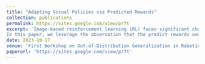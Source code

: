 ```yaml
---
title: "Adapting Visual Policies via Predicted Rewards"
collection: publications
permalink: https://sites.google.com/view/prft
excerpt: 'Image-based reinforcement learning (RL) faces significant challenges in generalization when the visual environment undergoes substantial changes between the training and testing phases. Under such circumstances, learned policies may not perform well leading to degraded results. Previous approaches to this issue largely have aimed to broaden the training observation distribution, employing techniques like data augmentation and domain randomization. Nevertheless, given the sequential nature of the decision-making problem, and residual errors propagated by the policy model can accumulate throughout the trajectory, resulting in highly degraded performance. 
In this paper, we leverage the observation that the predict rewards under domain shift, even imperfect, can still be useful signal to guide fine-tuning. We exploit this property to fine-tune the policy from reward prediction in the target domain. We have found that, even under significant domain shift, the predicted reward can still provide meaningful signal and fine-tuning substantially improves the policy. Our approach, termed Predicted Reward Fine-tuning (PRFT), improves performance across diverse tasks in both simulated benchmarks and real-world experiments.'
date: 2023-10-17
venue: 'First Workshop on Out-of-Distribution Generalization in Robotics at Conference on Robot Learning (CoRL)'
paperurl: 'https://sites.google.com/view/prft'
---
```

